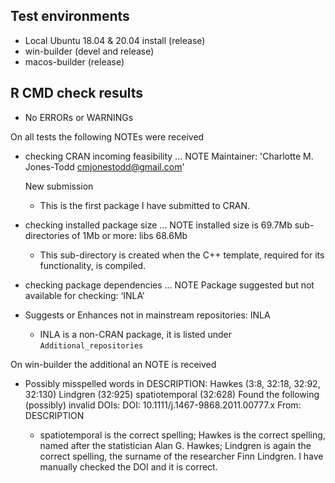 ## Test environments

* Local Ubuntu 18.04 & 20.04 install (release)
* win-builder (devel and release)
* macos-builder (release)

## R CMD check results

* No ERRORs or WARNINGs

On all tests the following NOTEs were received

*  checking CRAN incoming feasibility ... NOTE
   Maintainer: 'Charlotte M. Jones-Todd <cmjonestodd@gmail.com>'

   New submission

   * This is the first package I have submitted to CRAN.

* checking installed package size ... NOTE
  installed size is 69.7Mb
  sub-directories of 1Mb or more:
    libs  68.6Mb

   * This sub-directory is created when the C++ template, required for its functionality, is compiled.

* checking package dependencies ... NOTE
Package suggested but not available for checking: ‘INLA’
* Suggests or Enhances not in mainstream repositories:
  INLA

   * INLA is a non-CRAN package, it is listed under `Additional_repositories`

On win-builder the additional an NOTE is received

* Possibly misspelled words in DESCRIPTION:
  Hawkes (3:8, 32:18, 32:92, 32:130)
  Lindgren (32:925)
  spatiotemporal (32:628)
  Found the following (possibly) invalid DOIs:
  DOI: 10.1111/j.1467-9868.2011.00777.x
    From: DESCRIPTION

    * spatiotemporal is the correct spelling; Hawkes is the correct spelling, named after the statistician Alan G. Hawkes; Lindgren is again the correct spelling, the surname of the researcher Finn Lindgren. I have manually checked the DOI and it is correct.

